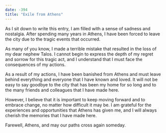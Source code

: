 ```yaml
---
date: -394
title: "Exile from Athens"
---
```


As I sit down to write this entry, I am filled with a sense of sadness and nostalgia. After spending many years in Athens, I have been forced to leave the city due to the tragic events that occurred.

As many of you know, I made a terrible mistake that resulted in the loss of my dear nephew Talos. I cannot begin to express the depth of my regret and sorrow for this tragic act, and I understand that I must face the consequences of my actions.

As a result of my actions, I have been banished from Athens and must leave behind everything and everyone that I have known and loved. It will not be easy to say goodbye to the city that has been my home for so long and to the many friends and colleagues that I have made here.

However, I believe that it is important to keep moving forward and to embrace change, no matter how difficult it may be. I am grateful for the experiences and opportunities that Athens has given me, and I will always cherish the memories that I have made here.

Farewell, Athens, and may our paths cross again someday.
